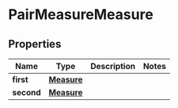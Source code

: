 
# PairMeasureMeasure

## Properties
Name | Type | Description | Notes
------------ | ------------- | ------------- | -------------
**first** | [**Measure**](Measure.md) |  |
**second** | [**Measure**](Measure.md) |  |
